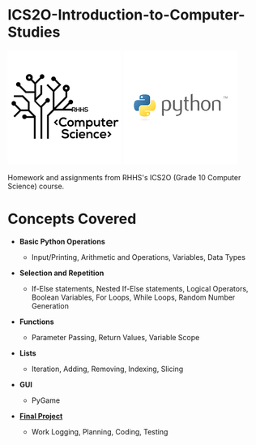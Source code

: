 # ICS2O-Introduction-to-Computer-Studies
![](/images/RHHS.png) ![](/images/Python.png)

Homework and assignments from RHHS's ICS2O (Grade 10 Computer Science) course.

# Concepts Covered
 - **Basic Python Operations**
 
    - Input/Printing, Arithmetic and Operations, Variables, Data Types
 - **Selection and Repetition**
 
    - If-Else statements, Nested If-Else statements, Logical Operators, Boolean Variables, For Loops, While Loops, Random Number Generation
 - **Functions**
 
    - Parameter Passing, Return Values, Variable Scope
 - **Lists**
 
    - Iteration, Adding, Removing, Indexing, Slicing

 - **GUI**
    - PyGame
 
 - [**Final Project**](https://github.com/danielrzhang/ICS2O-Final-Project)
 
    - Work Logging, Planning, Coding, Testing 
 

